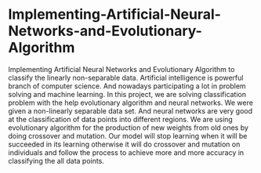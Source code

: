 # Implementing-Artificial-Neural-Networks-and-Evolutionary-Algorithm
Implementing  Artificial  Neural  Networks  and  Evolutionary  Algorithm  to  classify  the  linearly  non-separable data.
Artificial intelligence is powerful branch of computer science. And nowadays participating a lot
in problem solving and machine learning. In this project, we are solving classification problem
with the help evolutionary algorithm and neural networks. We were given a non-linearly separable
data set. And neural networks are very good at the classification of data points into different
regions. We are using evolutionary algorithm for the production of new weights from old ones by
doing crossover and mutation. Our model will stop learning when it will be succeeded in its
learning otherwise it will do crossover and mutation on individuals and follow the process to
achieve more and more accuracy in classifying the all data points.
